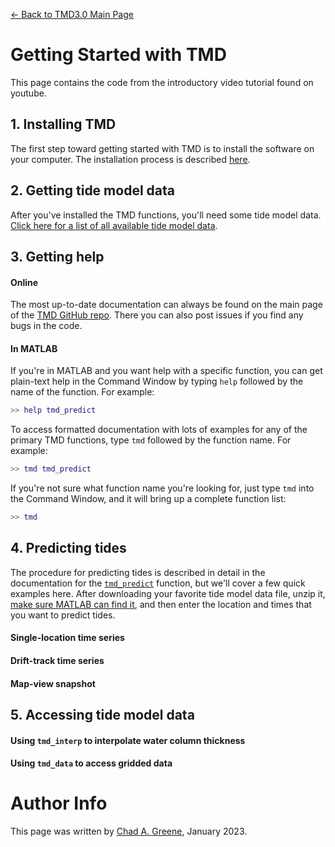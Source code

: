 [&larr; Back to TMD3.0 Main Page](../README.md)

# Getting Started with TMD
This page contains the code from the introductory video tutorial found on youtube. 

## 1. Installing TMD 
The first step toward getting started with TMD is to install the software on your computer. The installation process is described [here](installing_tmd.md).

## 2. Getting tide model data 
After you've installed the TMD functions, you'll need some tide model data. [Click here for a list of all available tide model data](tide_model_data.md). 

## 3. Getting help 
#### Online
The most up-to-date documentation can always be found on the main page of the [TMD GitHub repo](https://github.com/chadagreene/Tide-Model-Driver). There you can also post issues if you find any bugs in the code.  

#### In MATLAB

If you're in MATLAB and you want help with a specific function, you can get plain-text help in the Command Window by typing `help` followed by the name of the function. For example: 

```matlab
>> help tmd_predict
```
To access formatted documentation with lots of examples for any of the primary TMD functions, type `tmd` followed by the function name. For example:

```matlab
>> tmd tmd_predict
```
If you're not sure what function name you're looking for, just type `tmd` into the Command Window, and it will bring up a complete function list:

```matlab
>> tmd 
```

## 4. Predicting tides 
The procedure for predicting tides is described in detail in the documentation for the [`tmd_predict`](tmd_predict_documentation.md) function, but we'll cover a few quick examples here. After downloading your favorite tide model data file, unzip it, [make sure MATLAB can find it](https://www.mathworks.com/help/matlab/ref/addpath.html), and then enter the location and times that you want to predict tides. 

#### Single-location time series 


#### Drift-track time series 

#### Map-view snapshot 

## 5. Accessing tide model data 
#### Using `tmd_interp` to interpolate water column thickness

#### Using `tmd_data` to access gridded data


# Author Info
This page was written by [Chad A. Greene](https://www.chadagreene.com), January 2023.